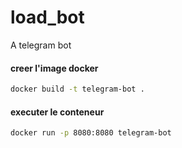 # load_bot
A telegram bot



#### creer l'image docker

```bash 
docker build -t telegram-bot .
```

#### executer le conteneur

```bash 
docker run -p 8080:8080 telegram-bot
```